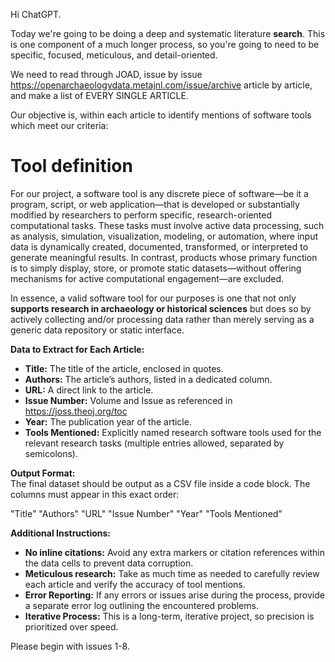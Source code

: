 Hi ChatGPT.

Today we're going to be doing a deep and systematic literature **search**. This is one component of a much longer process, so you're going to need to be specific, focused, meticulous, and detail-oriented.

We need to read through JOAD, issue by issue https://openarchaeologydata.metajnl.com/issue/archive article by article, and make a list of EVERY SINGLE ARTICLE. 

Our objective is, within each article to identify mentions of software tools which meet our criteria:
<criteria>
# Tool definition
For our project, a software tool is any discrete piece of software—be it a program, script, or web application—that is developed or substantially modified by researchers to perform specific, research-oriented computational tasks. These tasks must involve active data processing, such as analysis, simulation, visualization, modeling, or automation, where input data is dynamically created, documented, transformed, or interpreted to generate meaningful results. In contrast, products whose primary function is to simply display, store, or promote static datasets—without offering mechanisms for active computational engagement—are excluded. 

In essence, a valid software tool for our purposes is one that not only **supports research in archaeology or historical sciences** but does so by actively collecting and/or processing data rather than merely serving as a generic data repository or static interface.
</criteria>


**Data to Extract for Each Article:**  
- **Title:** The title of the article, enclosed in quotes.  
- **Authors:** The article’s authors, listed in a dedicated column.  
- **URL:** A direct link to the article.  
- **Issue Number:** Volume and Issue as referenced in https://joss.theoj.org/toc
- **Year:** The publication year of the article.  
- **Tools Mentioned:** Explicitly named research software tools used for the relevant research tasks (multiple entries allowed, separated by semicolons).

**Output Format:**  
The final dataset should be output as a CSV file inside a code block. The columns must appear in this exact order:

"Title"	"Authors"	"URL"	"Issue Number"	"Year"	"Tools Mentioned"

**Additional Instructions:**  
- **No inline citations:** Avoid any extra markers or citation references within the data cells to prevent data corruption.  
- **Meticulous research:** Take as much time as needed to carefully review each article and verify the accuracy of tool mentions.  
- **Error Reporting:** If any errors or issues arise during the process, provide a separate error log outlining the encountered problems.  
- **Iterative Process:** This is a long-term, iterative project, so precision is prioritized over speed.  

Please begin with issues 1-8. 